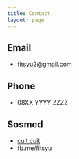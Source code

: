```yaml
---
title: Contact
layout: page
---
```


## Email
- fitsyu2@gmail.com

## Phone
- 08XX YYYY ZZZZ

## Sosmed
- [cuit cuit](http://twitter.com/fitsyu)
- fb.me/fitsyu